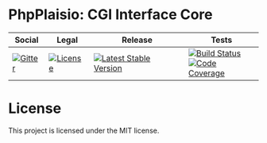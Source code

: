 # PhpPlaisio: CGI Interface Core

<table>
<thead>
<tr>
<th>Social</th>
<th>Legal</th>
<th>Release</th>
<th>Tests</th>
</tr>
</thead>
<tbody>
<tr>
<td>
<a href="https://gitter.im/PhpPlaisio/PhpPlaisio"><img src="https://badges.gitter.im/PhpPlaisio/PhpPlaisio.svg" alt="Gitter"/></a>
</td>
<td>
<a href="https://packagist.org/packages/plaisio/cgi-core"><img src="https://poser.pugx.org/plaisio/cgi-core/license" alt="License"/></a>
</td>
<td>
<a href="https://packagist.org/packages/plaisio/cgi-core"><img src="https://poser.pugx.org/plaisio/cgi-core/v/stable" alt="Latest Stable Version"/></a>
</td>
<td>
<a href="https://github.com/PhpPlaisio/cgi-core/actions/workflows/unit.yml"><img src="https://github.com/PhpPlaisio/cgi-core/actions/workflows/unit.yml/badge.svg" alt="Build Status"/></a><br/>
<a href="https://codecov.io/gh/PhpPlaisio/cgi-core"><img src="https://codecov.io/gh/PhpPlaisio/cgi-core/branch/master/graph/badge.svg" alt="Code Coverage"/></a>
</td>
</tr>
</tbody>
</table>     

# License

This project is licensed under the MIT license.
